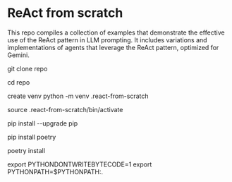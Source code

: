 # ReAct from scratch

This repo compiles a collection of examples that demonstrate the effective use of the ReAct pattern in LLM prompting. It includes variations and implementations of agents that leverage the ReAct pattern, optimized for Gemini.


git clone repo 

cd repo

create venv 
python -m venv .react-from-scratch 


source .react-from-scratch/bin/activate 


pip install --upgrade pip

pip install poetry





poetry install 

export PYTHONDONTWRITEBYTECODE=1
export PYTHONPATH=$PYTHONPATH:.